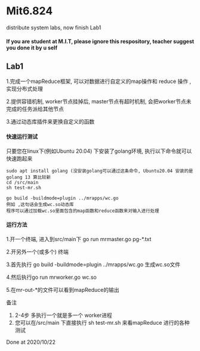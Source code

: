 # Mit6.824

distribute  system labs, now finish Lab1


#### If you are student at M.I.T, please ignore this respository, teacher suggest you done it by u self
## Lab1

1.完成一个mapReduce框架, 可以对数据进行自定义的map操作和 reduce 操作 ,实现分布式处理  

2.提供容错机制, worker节点挂掉后, master节点有超时机制, 会把worker节点未完成的任务派给其他节点

3.通过动态库插件来更换自定义的函数 

#### 快速运行测试
只要您在linux下(例如Ubuntu 20.04) 下安装了golang环境, 执行以下命令就可以快速跑起来
```
sudo apt install golang (没安装golang可以通过这条命令, Ubuntu20.04 安装的是golang 13 算比较新
cd /src/main
sh test-mr.sh
```


```
go build -buildmode=plugin ../mrapps/wc.go
例如 ,这句话会生成wc.so动态库
程序可以通过加载wc.so里面包含的map函数和reduce函数来对输入进行处理
```

#### 运行方法

1.开一个终端, 进入到src/main下 go run mrmaster.go pg-*.txt

2.开另外一个(或多个) 终端 

3.首先执行 go build -buildmode=plugin ../mrapps/wc.go 生成wc.so文件

4.然后执行go run mrworker.go wc.so

5.在mr-out-*的文件可以看到mapReduce的输出



备注

1. 2-4步 多执行一个就是多一个 worker进程
2. 您可以在/src/main 下直接执行 sh test-mr.sh 来看mapReduce 进行的各种测试

Done at 2020/10/22
